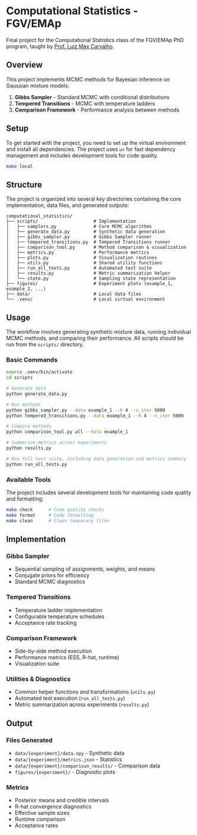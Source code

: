 # Computational Statistics - FGV/EMAp

Final project for the Computational Statistics class of the FGV/EMAp PhD program, taught by [Prof. Luiz Max Carvalho](https://emap.fgv.br/en/professors/luiz-max-fagundes-de-carvalho).

## Overview

This project implements MCMC methods for Bayesian inference on Gaussian mixture models:

1. **Gibbs Sampler** - Standard MCMC with conditional distributions
2. **Tempered Transitions** - MCMC with temperature ladders
3. **Comparison Framework** - Performance analysis between methods

## Setup

To get started with the project, you need to set up the virtual environment and install all dependencies. The project uses `uv` for fast dependency management and includes development tools for code quality.

```bash
make local
```

## Structure

The project is organized into several key directories containing the core implementation, data files, and generated outputs:

```
computational_statistics/
├── scripts/                     # Implementation
│   ├── samplers.py              # Core MCMC algorithms
│   ├── generate_data.py         # Synthetic data generation
│   ├── gibbs_sampler.py         # Gibbs Sampler runner
│   ├── tempered_transitions.py  # Tempered Transitions runner
│   ├── comparison_tool.py       # Method comparison & visualization
│   ├── metrics.py               # Performance metrics
│   ├── plots.py                 # Visualization routines
│   ├── utils.py                 # Shared utility functions
│   ├── run_all_tests.py         # Automated test suite
│   ├── results.py               # Metric summarization helper
│   └── state.py                 # Sampling state representation
├── figures/                     # Experiment plots (example_1, example_2, ...)
├── data/                        # Local data files
└── .venv/                       # Local virtual environment
```

## Usage

The workflow involves generating synthetic mixture data, running individual MCMC methods, and comparing their performance. All scripts should be run from the `scripts/` directory.

### Basic Commands

```bash
source .venv/bin/activate
cd scripts

# Generate data
python generate_data.py

# Run methods
python gibbs_sampler.py --data example_1 --K 4 --n_iter 5000
python tempered_transitions.py --data example_1 --K 4 --n_iter 5000

# Compare methods
python comparison_tool.py all --data example_1

# Summarize metrics across experiments
python results.py

# Run full test suite, including data generation and metrics summary
python run_all_tests.py
```

### Available Tools

The project includes several development tools for maintaining code quality and formatting:

```bash
make check      # Code quality checks
make format     # Code formatting
make clean      # Clean temporary files
```

## Implementation

### Gibbs Sampler
- Sequential sampling of assignments, weights, and means
- Conjugate priors for efficiency
- Standard MCMC diagnostics

### Tempered Transitions
- Temperature ladder implementation
- Configurable temperature schedules
- Acceptance rate tracking

### Comparison Framework
- Side-by-side method execution
- Performance metrics (ESS, R-hat, runtime)
- Visualization suite

### Utilities & Diagnostics
- Common helper functions and transformations (`utils.py`)
- Automated test execution (`run_all_tests.py`)
- Metric summarization across experiments (`results.py`)

## Output

### Files Generated
- `data/{experiment}/data.npy` - Synthetic data
- `data/{experiment}/metrics.json` - Statistics
- `data/{experiment}/comparison_results/` - Comparison data
- `figures/{experiment}/` - Diagnostic plots

### Metrics
- Posterior means and credible intervals
- R-hat convergence diagnostics
- Effective sample sizes
- Runtime comparison
- Acceptance rates

